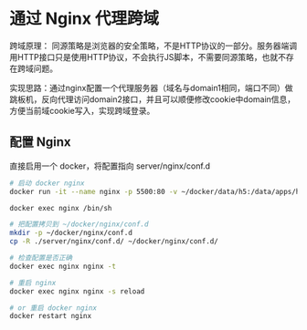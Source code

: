 # 通过 Nginx 代理跨域

跨域原理： 同源策略是浏览器的安全策略，不是HTTP协议的一部分。服务器端调用HTTP接口只是使用HTTP协议，不会执行JS脚本，不需要同源策略，也就不存在跨域问题。

实现思路：通过nginx配置一个代理服务器（域名与domain1相同，端口不同）做跳板机，反向代理访问domain2接口，并且可以顺便修改cookie中domain信息，方便当前域cookie写入，实现跨域登录。

## 配置 Nginx

直接启用一个 docker，将配置指向 server/nginx/conf.d

```bash
# 启动 docker nginx
docker run -it --name nginx -p 5500:80 -v ~/docker/data/h5:/data/apps/h5 -v ~/docker/nginx/conf.d:/etc/nginx/conf.d nginx:alpine sleep 1d

docker exec nginx /bin/sh

# 把配置拷贝到 ~/docker/nginx/conf.d
mkdir -p ~/docker/nginx/conf.d
cp -R ./server/nginx/conf.d/ ~/docker/nginx/conf.d/

# 检查配置是否正确
docker exec nginx nginx -t

# 重启 nginx
docker exec nginx nginx -s reload

# or 重启 docker nginx
docker restart nginx
```
